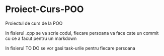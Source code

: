 # Proiect-Curs-POO
Proiectul de curs de la POO

In fisierul .cpp se va scrie codul, fiecare persoana va face cate un commit cu ce a facut pentru un markdown

In fisierul TO DO se vor gasi task-urile pentru fiecare persoana
